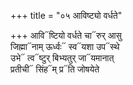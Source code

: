 +++
title = "०५ आविष्ट्यो वर्धते"

+++
आवि᳓ष्टियो वर्धते चा᳓रुर् आसु  
जिह्मा᳓नाम् ऊर्ध्वः᳓ स्व᳓यशा उप᳓स्थे  
उभे᳓ त्व᳓ष्टुर् बिभ्यतुर् जा᳓यमानात्  
प्रतीची᳓ सिंह᳓म् प्र᳓ति जोषयेते